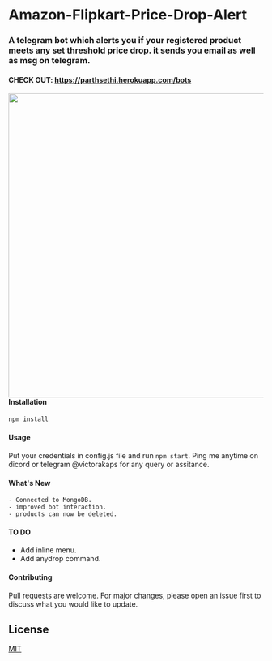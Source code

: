 # Amazon-Flipkart-Price-Drop-Alert

### A telegram bot which alerts you if your registered product meets any set threshold price drop. it sends you email as well as msg on telegram.

#### CHECK OUT: https://parthsethi.herokuapp.com/bots

<img align="left" src="https://i.imgur.com/cMQu5Jp.png" width="600px"/>

#### Installation

```bash
npm install
```

#### Usage

Put your credentials in config.js file and run `npm start`.
Ping me anytime on dicord or telegram @victorakaps for any query or assitance.

#### What's New

    - Connected to MongoDB.
    - improved bot interaction.
    - products can now be deleted.

#### TO DO

- Add inline menu.
- Add anydrop command.

#### Contributing

Pull requests are welcome. For major changes, please open an issue first to discuss what you would like to update.

## License

[MIT](https://choosealicense.com/licenses/mit/)
